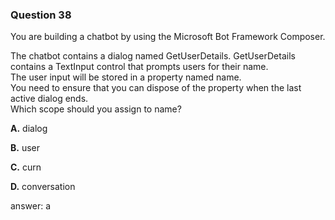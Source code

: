### Question 38

You are building a chatbot by using the Microsoft Bot Framework Composer. 

The chatbot contains a dialog named GetUserDetails. GetUserDetails contains a TextInput control that prompts users for their name.  
The user input will be stored in a property named name.  
You need to ensure that you can dispose of the property when the last active dialog ends.  
Which scope should you assign to name?

**A.** dialog

**B.** user

**C.** curn

**D.** conversation

answer: a

